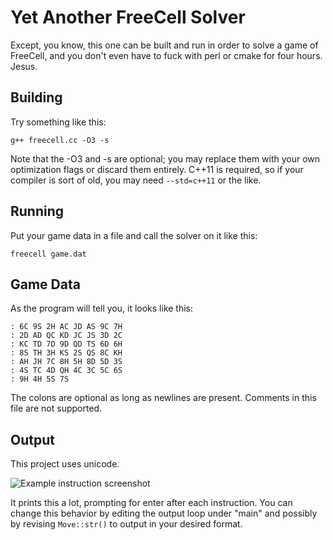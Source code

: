 # Yet Another FreeCell Solver

Except, you know, this one can be built and run in order to solve a game of
FreeCell, and you don't even have to fuck with perl or cmake for four hours.
Jesus.

## Building

Try something like this:

```
g++ freecell.cc -O3 -s
```

Note that the -O3 and -s are optional; you may replace them with your own
optimization flags or discard them entirely. C++11 is required, so if your
compiler is sort of old, you may need `--std=c++11` or the like.

## Running

Put your game data in a file and call the solver on it like this:

```
freecell game.dat
```

## Game Data

As the program will tell you, it looks like this:

```
: 6C 9S 2H AC JD AS 9C 7H
: 2D AD QC KD JC JS 3D 2C
: KC TD 7D 9D QD TS 6D 6H
: 8S TH 3H KS 2S QS 8C KH
: AH JH 7C 8H 5H 8D 5D 3S
: 4S TC 4D QH 4C 3C 5C 6S
: 9H 4H 5S 7S
```

The colons are optional as long as newlines are present.
Comments in this file are not supported.

## Output

This project uses unicode.

![Example instruction screenshot](http://i.imgur.com/Mr46aZv.png)

It prints this a lot, prompting for enter after each instruction.
You can change this behavior by editing the output loop under "main"
and possibly by revising `Move::str()` to output in your desired format.
